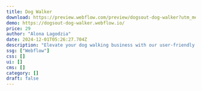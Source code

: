 ```yaml
---
title: Dog Walker
download: https://preview.webflow.com/preview/dogsout-dog-walker?utm_medium=preview_link&utm_source=designer&utm_content=dogsout-dog-walker&preview=fe4cb0de1dfef059e22d074a42316239&locale=en&workflow=preview
demo: https://dogsout-dog-walker.webflow.io/
price: 29
author: "Alona Lagodzia"
date: 2024-12-01T05:26:27.704Z
description: "Elevate your dog walking business with our user-friendly one page Webflow template. Perfect for dog walkers and pet care services, this fully customizable and responsive design showcases your services and connects with pet owners effortlessly."
ssg: ["Webflow"]
css: []
ui: []
cms: []
category: []
draft: false
---
```

